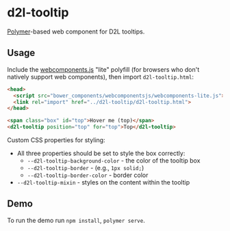 # d2l-tooltip

[Polymer](https://www.polymer-project.org)-based web component for D2L tooltips.

## Usage

Include the [webcomponents.js](http://webcomponents.org/polyfills/) "lite" polyfill (for browsers who don't natively support web components), then import `d2l-tooltip.html`:

```html
<head>
  <script src="bower_components/webcomponentsjs/webcomponents-lite.js"></script>
  <link rel="import" href="../d2l-tooltip/d2l-tooltip.html">
</head>
```

<!---
```
<custom-element-demo>
  <template>
    <script src="../webcomponentsjs/webcomponents-lite.js"></script>
    <link rel="import" href="../d2l-typography/d2l-typography.html">
    <link rel="import" href="d2l-tooltip.html">
    <custom-style include="d2l-typography">
      <style is="custom-style" include="d2l-typography">
		.mixin-tooltip {
          --d2l-tooltip-background-color: #ffffff;
          --d2l-tooltip-border: 1px solid;
          --d2l-tooltip-border-color:  #d3d9e3;

          --d2l-tooltip-mixin: {
            width: 200px;
            box-shadow: 0 2px 12px 0 rgba(0, 0, 0, 0.08);
            font-family: Lato;
            color: #565a5c;
          }
        }
			</style>
    </custom-style>
    <style>
      html {
        font-size: 20px;
      }
      .box {
				width: 100px;
				height: 100px;
				background-color: #e57231;
				display: inline-block;
				color: White;
				display: flex;
				align-items: center;
				text-align: center;
			}
    </style>
    <next-code-block></next-code-block>
  </template>
</custom-element-demo>
```
-->
```html
<span class="box" id="top">Hover me (top)</span>
<d2l-tooltip position="top" for="top">Top</d2l-tooltip>
```

Custom CSS properties for styling:

- All three properties should be set to style the box correctly:
  - `--d2l-tooltip-background-color` - the color of the tooltip box
  - `--d2l-tooltip-border` - (e.g., `1px solid;`)
  - `--d2l-tooltip-border-color` - border color
- `--d2l-tooltip-mixin` - styles on the content within the tooltip

## Demo

To run the demo run `npm install`, `polymer serve`.
